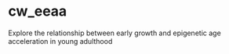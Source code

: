 # cw_eeaa
Explore the relationship between early growth and epigenetic age acceleration in young adulthood

